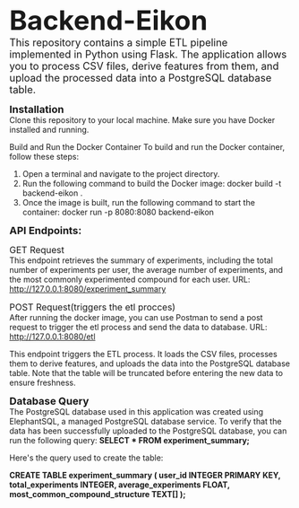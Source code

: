 <font size='7'>__Backend-Eikon__</font><br>
<font size='4'>This repository contains a simple ETL pipeline implemented in Python using Flask. The application allows you to process CSV files, derive features from them, and upload the processed data into a PostgreSQL database table.</font>

<font size='4'>__Installation__</font><br>
Clone this repository to your local machine.
Make sure you have Docker installed and running.

Build and Run the Docker Container
To build and run the Docker container, follow these steps:

1) Open a terminal and navigate to the project directory.
2) Run the following command to build the Docker image: docker build -t backend-eikon .
3) Once the image is built, run the following command to start the container: docker run -p 8080:8080 backend-eikon

<font size='4'>__API Endpoints:__</font>

<font size='3'>GET Request</font><br>
  This endpoint retrieves the summary of experiments, including the total number of experiments per user, the average number of experiments, and    the most commonly experimented compound for each user. URL: http://127.0.0.1:8080/experiment_summary

<font size='3'>POST Request(triggers the etl procces)</font><br>
  After running the docker image, you can use Postman to send a post request to trigger the etl process and send the data to database.              URL: http://127.0.0.1:8080/etl
  
  This endpoint triggers the ETL process. It loads the CSV files, processes them to derive features, and uploads the data into the PostgreSQL       database table. Note that the table will be truncated before entering the new data to ensure freshness.

<font size='4'>__Database Query__</font><br>
  The PostgreSQL database used in this application was created using ElephantSQL, a managed PostgreSQL database service.
  To verify that the data has been successfully uploaded to the PostgreSQL database, you can run the following query: 
    __SELECT * FROM experiment_summary;__

  Here's the query used to create the table:

  __CREATE TABLE experiment_summary (
    user_id INTEGER PRIMARY KEY,
    total_experiments INTEGER,
    average_experiments FLOAT,
    most_common_compound_structure TEXT[]
  );__



